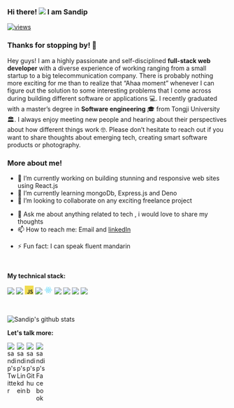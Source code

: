 ### Hi there! <img src="https://raw.githubusercontent.com/syedareehaquasar/syedareehaquasar/master/gifs/Hi.gif" width="30px">  I am Sandip

[![views](http://hits.dwyl.com/sandip15/sandip15.svg)](http://hits.dwyl.com/sandip15/sandip15)

### Thanks for stopping by! 🤩 &nbsp;
Hey guys! I am a highly passionate and self-disciplined **full-stack web developer** with a diverse experience of working ranging from a small startup to a big telecommunication company. There is probably nothing more exciting for me than to realize that “Ahaa moment” whenever I can figure out the solution to some interesting problems that I come across during building different software or applications 💻. I recently graduated with a master’s degree in **Software engineering** 🎓  from Tongji University 🏛. I always enjoy meeting new people and hearing about their perspectives about how different things work 🤓. Please don’t hesitate to reach out if you want to share thoughts about emerging tech, creating smart software products or photography.

### More about me!
- 🔭 I’m currently working on building stunning and responsive web sites using React.js
- 🌱 I’m currently learning mongoDb, Express.js and Deno
- 👯 I’m looking to collaborate on any exciting freelance project
<!-- 🤔 I’m looking for help with ...-->
- 💬 Ask me about anything related to tech , i would love to share my thoughts
- 📫 How to reach me: Email and [linkedIn](www.linkedin.com/in/sandip-roy) 
<!-- 😄 Pronouns: ...-->
- ⚡ Fun fact: I can speak fluent mandarin
<br/>

**My technical stack:**  

<code><img height="20" src="https://cdn.vox-cdn.com/thumbor/HFwS18BH4dG7dl5kD37qHK2nemg=/0x2:580x389/1400x1050/filters:focal(0x2:580x389):format(jpeg)/cdn.vox-cdn.com/assets/979932/html5.jpeg"></code>
<code><img height="20" src="https://upload.wikimedia.org/wikipedia/commons/thumb/3/3d/CSS.3.svg/1200px-CSS.3.svg.png"></code>
<code><img height="20" src="https://raw.githubusercontent.com/github/explore/80688e429a7d4ef2fca1e82350fe8e3517d3494d/topics/javascript/javascript.png"></code>
<code><img height="20" src="https://upload.wikimedia.org/wikipedia/commons/thumb/d/d9/Node.js_logo.svg/1280px-Node.js_logo.svg.png"></code>
<code><img height="20" src="https://raw.githubusercontent.com/github/explore/80688e429a7d4ef2fca1e82350fe8e3517d3494d/topics/react/react.png"></code>
<code><img height="20" src="https://upload.wikimedia.org/wikipedia/commons/4/49/Redux.png"></code>
<code><img height="20" src="https://encrypted-tbn0.gstatic.com/images?q=tbn%3AANd9GcR0syl-pMTbiJQw4yW4R0Ll8A3a-K8jAw2M_Q&usqp=CAU"></code>
<code><img height="20" src="https://www.logo.wine/a/logo/MySQL/MySQL-Logo.wine.svg"></code>
<code><img height="20" src="https://seeklogo.com/images/P/python-logo-A32636CAA3-seeklogo.com.png"></code>

<br />

![Sandip's github stats](https://github-readme-stats.vercel.app/api?username=sandip15&show_icons=true&theme=radical&count_private=true&hide=stars)

**Let's talk more:**  

<a href="https://twitter.com/sandip_1513">
  <img align="left" alt="sandip's Twitter" width="22px" src="https://cdn.jsdelivr.net/npm/simple-icons@v3/icons/twitter.svg" />
</a>
<a href="https://www.linkedin.com/in/sandip-roy/">
  <img align="left" alt="sandip's Linkdein" width="22px" src="https://cdn.jsdelivr.net/npm/simple-icons@v3/icons/linkedin.svg" />
</a>
<a href="https://github.com/sandip15">
  <img align="left" alt="sandip's Github" width="22px" src="https://cdn.jsdelivr.net/npm/simple-icons@v3/icons/github.svg" />
</a>
<a href="https://www.facebook.com/sandip.roy.79/">
  <img align="left" alt="sandip's Facebook" width="22px" src="https://cdn.jsdelivr.net/npm/simple-icons@v3/icons/facebook.svg" />
</a>


<br />

